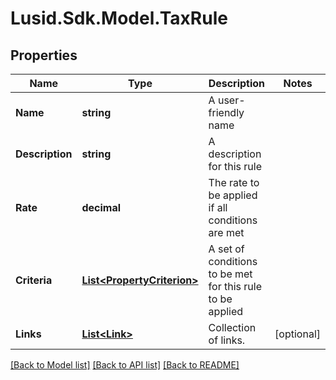 # Lusid.Sdk.Model.TaxRule

## Properties

Name | Type | Description | Notes
------------ | ------------- | ------------- | -------------
**Name** | **string** | A user-friendly name | 
**Description** | **string** | A description for this rule | 
**Rate** | **decimal** | The rate to be applied if all conditions are met | 
**Criteria** | [**List&lt;PropertyCriterion&gt;**](PropertyCriterion.md) | A set of conditions to be met for this rule to be applied | 
**Links** | [**List&lt;Link&gt;**](Link.md) | Collection of links. | [optional] 

[[Back to Model list]](../README.md#documentation-for-models) [[Back to API list]](../README.md#documentation-for-api-endpoints) [[Back to README]](../README.md)

